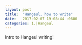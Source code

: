 ```yaml
---
layout: post
title:  "Hangeul, how to write"
date:   2017-02-07 19:08:44 -0600
categories: 1.|Hangeul
---
```


Intro to Hangeul writing!
